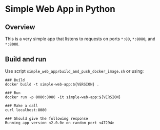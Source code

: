 # Simple Web App in Python


## Overview

This is a very simple app that listens to requests on ports `*:80`, `*:8080`, and `*:8000`.

## Build and run

Use script `simple_web_app/build_and_push_docker_image.sh` or using:

```
### Build
docker build -t simple-web-app:${VERSION} .

### Run
docker run -p 8080:8080 -it simple-web-app:${VERSION}

### Make a call
curl localhost:8080

### Should give the following response
Running app version <2.0.0> on random port <47294>
```

